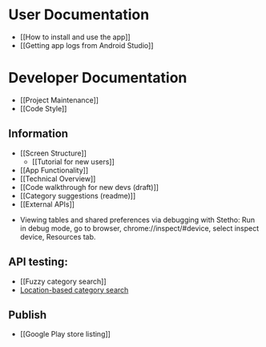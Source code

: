# User Documentation

- [[How to install and use the app]]
- [[Getting app logs from Android Studio]]

# Developer Documentation

- [[Project Maintenance]]
- [[Code Style]]

## Information

* [[Screen Structure]]
  * [[Tutorial for new users]]
* [[App Functionality]]
* [[Technical Overview]]
* [[Code walkthrough for new devs (draft)]]
* [[Category suggestions (readme)]]
* [[External APIs]]

- Viewing tables and shared preferences via debugging with Stetho: Run in debug mode, go to browser, chrome://inspect/#device, select inspect device, Resources tab.

## API testing:

- [[Fuzzy category search]]
- [Location-based category search](https://github.com/nicolas-raoul/apps-android-commons/wiki/Location-based-category-search)

## Publish

- [[Google Play store listing]]
